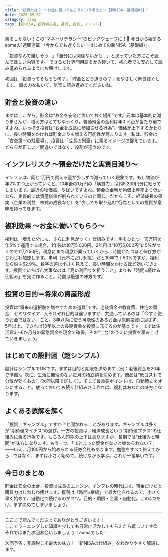 ```yaml
---
title: "投資とは？ 〜お金に働いてもらうという考え方〜【新NISA・基礎編#1】"
date: 2025-09-07
category: blog
tags: [新NISA, 投資初心者, 基礎, 複利, インフレ]
---
```


乗るしかない！この“マネーリテラシー”のビッグウェーブに！🌊
今日から始まるaomaの1週間連載 「今からでも遅くない！はじめての新NISA（基礎編）」。

「投資なんて難しそう…」「自分には関係ないかも…」と思っていた方にこそ読んでほしい内容です。
できるだけ専門用語をかみ砕いて、初心者でも安心して読み進められるようにお届けします。

初回は「投資ってそもそも何？」「貯金とどう違うの？」をやさしく解きほぐします。
肩の力を抜いて、気楽に読み進めてくださいね。

 

## 貯金と投資の違い

まずはここから。貯金は“お金を安全に置いておく場所”です。元本は基本的に減りませんが、増え方はとてもゆっくり。普通預金の金利は年0.%台が当たり前ですよね。いっぽう投資は“お金を成長に参加させる行為”。価格が上下するかわりに、長い時間をかければ貯金よりも増える可能性が高まります。私は、貯金は「安全第一の駐車場」、投資は「成長の列車」に乗るイメージで捉えています。どちらが正しい／間違いではなく、役割が違うのです。

## インフレリスク 〜預金だけだと実質目減り〜

インフレは、同じ1万円で買える量が少しずつ減っていく現象です。もし物価が年2%ずつ上がっていくと、10年後の1万円の「購買力」は約8,200円分に細ってしまいます。最近の物価高、やばいですよね。預金の金利が物価上昇率より低いなら、実質的には資産価値が削られているのと同じ。だからこそ、経済成長の果実（企業の利益＝株式の成長など）を“少しでも取り込む”行為としての投資が意味を持ってきます。

## 複利効果 〜お金に働いてもらう〜

複利は「増えた分にも、さらに利息がつく」仕組みです。例をひとつ。10万円を年5%で運用する場合、1年後は10万5,000円。2年目は“10万5,000円”に5%がつくので11万250円。利息にまで利息が乗っていくから、時間がたつほど伸び方がじわじわ加速します。単利（元本にだけ利息）だと10年で＋50%ですが、複利なら約＋62.9%。数字の差は小さく見えて、長い時間をかけるほど効いてきます。投資でいちばん大事なのは「高い利回りを狙うこと」よりも「時間×続ける仕組み」を先に作ること。時間は最強の味方です。

## 投資の目的＝将来の資産形成

投資は“将来の選択肢を増やすための道具”です。老後資金や教育費、住宅の頭金、セミリタイア…人それぞれ目的は違いますが、共通しているのは「今すぐ使うお金ではない」こと。3年以内に使う可能性のあるお金は原則投資に回さず、5年以上、できれば10年以上の長期資金を投資に充てるのが基本です。まずは生活費3〜6か月分の緊急資金を現金で確保。その“土台”のうえに投資を積み上げていきましょう。

## はじめての設計図（超シンプル）

設計はシンプルでOKです。まずは目的と期限を決めます（例：老後資金を20年で準備）。次に、生活に無理のない毎月の積立額を決めます。商品は“低コストで分散が効くもの”（次回以降で詳しく）。そして最重要ポイントは、自動積立をオンにすること。放っておいても続く仕組みさえ作れば、複利はあなたの味方になります。

## よくある誤解を解く

「投資＝ギャンブル」ですか？と聞かれることがあります。ギャンブルは多くが“期待値マイナス”の遊び。一方の投資は、経済成長という“期待値プラス”の仕組みに乗る行為です。もちろん短期の上下はありますが、長期では“仕組みと時間”が味方になります。もう一つ。「まとまった資金がないと始められない？」——いえ、月100円から始められる証券会社もあります。勉強をすべて終えてから…ではなく、まずは小さく始めて、続けながら学ぶ。これが一番早いです。

## 今日のまとめ

貯金は安全の土台、投資は成長のエンジン。インフレの時代には、預金だけだと購買力はじわじわ痩せます。複利は「時間×継続」で最大化されるので、小さく早く始めて、自動化で続けるのがコツ。目的・期限・金額・自動化。この4つだけ、まず決めてしまいましょう。

---

ここまで読んでくださってありがとうございます！  
ここでラーニングした知識を少しでも日常に活かしてもらえたら嬉しいです😊  
それではまた次回お会いしましょう！aomaでした！  

次回予告：非課税こそ最大の味方！「新NISAの仕組み」をわかりやすく解説します。
